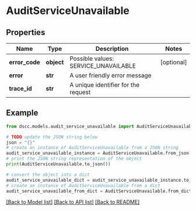 # AuditServiceUnavailable


## Properties

Name | Type | Description | Notes
------------ | ------------- | ------------- | -------------
**error_code** | **object** | Possible values: SERVICE_UNAVAILABLE | [optional] 
**error** | **str** | A user friendly error message | 
**trace_id** | **str** | A unique identifier for the request | 

## Example

```python
from dscc.models.audit_service_unavailable import AuditServiceUnavailable

# TODO update the JSON string below
json = "{}"
# create an instance of AuditServiceUnavailable from a JSON string
audit_service_unavailable_instance = AuditServiceUnavailable.from_json(json)
# print the JSON string representation of the object
print(AuditServiceUnavailable.to_json())

# convert the object into a dict
audit_service_unavailable_dict = audit_service_unavailable_instance.to_dict()
# create an instance of AuditServiceUnavailable from a dict
audit_service_unavailable_from_dict = AuditServiceUnavailable.from_dict(audit_service_unavailable_dict)
```
[[Back to Model list]](../README.md#documentation-for-models) [[Back to API list]](../README.md#documentation-for-api-endpoints) [[Back to README]](../README.md)


